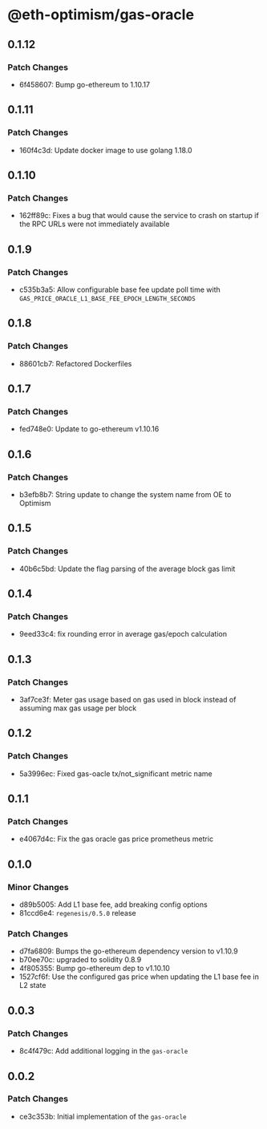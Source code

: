 # @eth-optimism/gas-oracle

## 0.1.12

### Patch Changes

- 6f458607: Bump go-ethereum to 1.10.17

## 0.1.11

### Patch Changes

- 160f4c3d: Update docker image to use golang 1.18.0

## 0.1.10

### Patch Changes

- 162ff89c: Fixes a bug that would cause the service to crash on startup if the RPC URLs were not immediately available

## 0.1.9

### Patch Changes

- c535b3a5: Allow configurable base fee update poll time with `GAS_PRICE_ORACLE_L1_BASE_FEE_EPOCH_LENGTH_SECONDS`

## 0.1.8

### Patch Changes

- 88601cb7: Refactored Dockerfiles

## 0.1.7

### Patch Changes

- fed748e0: Update to go-ethereum v1.10.16

## 0.1.6

### Patch Changes

- b3efb8b7: String update to change the system name from OE to Optimism

## 0.1.5

### Patch Changes

- 40b6c5bd: Update the flag parsing of the average block gas limit

## 0.1.4

### Patch Changes

- 9eed33c4: fix rounding error in average gas/epoch calculation

## 0.1.3

### Patch Changes

- 3af7ce3f: Meter gas usage based on gas used in block instead of assuming max gas usage per block

## 0.1.2

### Patch Changes

- 5a3996ec: Fixed gas-oacle tx/not_significant metric name

## 0.1.1

### Patch Changes

- e4067d4c: Fix the gas oracle gas price prometheus metric

## 0.1.0

### Minor Changes

- d89b5005: Add L1 base fee, add breaking config options
- 81ccd6e4: `regenesis/0.5.0` release

### Patch Changes

- d7fa6809: Bumps the go-ethereum dependency version to v1.10.9
- b70ee70c: upgraded to solidity 0.8.9
- 4f805355: Bump go-ethereum dep to v1.10.10
- 1527cf6f: Use the configured gas price when updating the L1 base fee in L2 state

## 0.0.3

### Patch Changes

- 8c4f479c: Add additional logging in the `gas-oracle`

## 0.0.2

### Patch Changes

- ce3c353b: Initial implementation of the `gas-oracle`
